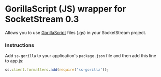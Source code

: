 # GorillaScript (JS) wrapper for SocketStream 0.3

Allows you to use [GorillaScript](http://ckknight.gorillascript.io/gorillascript) files (.gs) in your SocketStream project.


### Instructions

Add `ss-gorilla` to your application's `package.json` file and then add this line to app.js:

```javascript
ss.client.formatters.add(require('ss-gorilla'));
```
